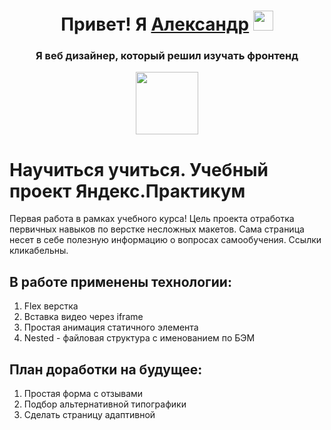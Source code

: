 <h1 align="center">Привет! Я <a href="https://www.behance.net/Alexndr_Korol" target="_blank">Александр</a>
<img src="https://github.com/blackcater/blackcater/raw/main/images/Hi.gif" height="32"/></h1>
<h3 align="center">Я веб дизайнер, который решил изучать фронтенд</h3>
<div id="header" align="center">
  <img src="https://media.giphy.com/media/scZPhLqaVOM1qG4lT9/giphy.gif" width="100"/>
</div>

# Научиться учиться. Учебный проект Яндекс.Практикум #
Первая работа в рамках учебного курса!
Цель проекта отработка первичных навыков по верстке несложных макетов.
Сама страница несет в себе полезную информацию о вопросах самообучения. Ссылки кликабельны.

## В работе применены технологии:
1. Flex верстка
2. Вставка видео через iframe
3. Простая анимация статичного элемента
4. Nested - файловая структура с именованием по БЭМ

## План доработки на будущее:
1. Простая форма с отзывами
2. Подбор альтернативной типографики
3. Сделать страницу адаптивной
